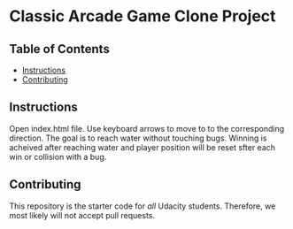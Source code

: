 # Classic Arcade Game Clone Project

## Table of Contents

- [Instructions](#instructions)
- [Contributing](#contributing)

## Instructions

Open index.html file.
Use keyboard arrows to move to to the corresponding direction.
The goal is to reach water without touching bugs.
Winning is acheived after reaching water and player position will be reset sfter each win or collision with a bug.
 

## Contributing

This repository is the starter code for _all_ Udacity students. Therefore, we most likely will not accept pull requests.
